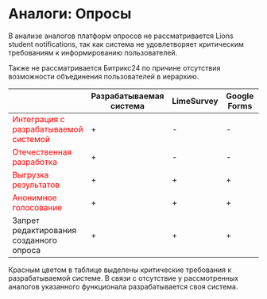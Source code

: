 ﻿# Аналоги: Опросы

В анализе аналогов платформ опросов не рассматривается Lions student notifications, так как система не удовлетворяет
критическим требованиям к информированию пользователей.

Также не рассматривается Битрикс24 по причине отсутствия возможности объединения пользователей в иерархию.

|                                                                | Разрабатываемая система | LimeSurvey | Google Forms | ВК Сферум | Telegram |
|----------------------------------------------------------------|-------------------------|------------|--------------|-----------|----------|
| <font color="red">Интеграция с разрабатываемой системой</font> | +                       | -          | -            | -         | -        |
| <font color="red">Отечественная разработка</font>              | +                       | -          | -            | +         | -        |
| <font color="red">Выгрузка результатов</font>                  | +                       | +          | +            | -         | -        |
| <font color="red">Анонимное голосование</font>                 | +                       | +          | +            | +         | +        |
| Запрет редактирования созданного опроса                        | +                       | +          | +            | ?         | -        |

Красным цветом в таблице выделены критические требования к разрабатываемой системе. В связи с отсутствие у рассмотренных 
аналогов указанного функционала разрабатывается своя система.
